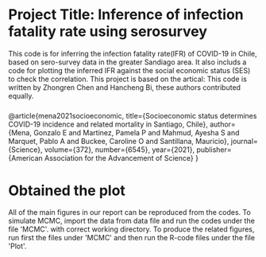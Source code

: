 # Project Title: Inference of infection fatality rate using serosurvey
This code is for inferring the infection fatality rate(IFR) of COVID-19 in Chile, based on sero-survey data in the greater Sandiago area. 
It also includs a code for plotting the inferred IFR against the social economic status (SES) to check the correlation. 
This project is based on the artical:
This code is written by Zhongren Chen and Hancheng Bi, these authors contributed equally.

#####
@article{mena2021socioeconomic,
  title={Socioeconomic status determines COVID-19 incidence and related mortality in Santiago, Chile},
  author={Mena, Gonzalo E and Martinez, Pamela P and Mahmud, Ayesha S and Marquet, Pablo A and Buckee, Caroline O and Santillana, Mauricio},
  journal={Science},
  volume={372},
  number={6545},
  year={2021},
  publisher={American Association for the Advancement of Science}
}
#####

# Obtained the plot
All of the main figures in our report can be reproduced from the codes. To simulate MCMC, import the data from data file and run the codes under the file 'MCMC'. with correct working directory. To produce the related figures, run first the files under 'MCMC'
and then run the  R-code files under the file 'Plot'.
